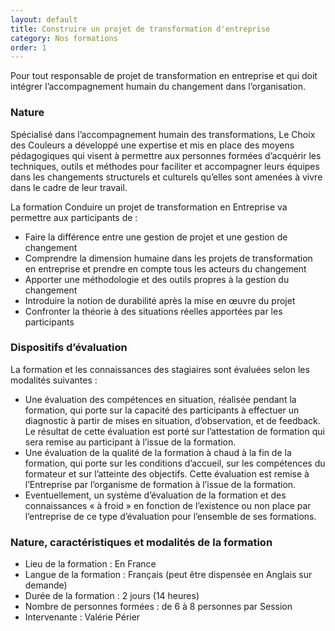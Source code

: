 ```yaml
---
layout: default
title: Construire un projet de transformation d'entreprise
category: Nos formations
order: 1
---
```


Pour tout responsable de projet de transformation en entreprise et qui doit intégrer l’accompagnement humain du changement dans l’organisation.

### Nature
Spécialisé dans l’accompagnement humain des transformations, Le Choix des Couleurs a développé une expertise et mis en place des moyens pédagogiques qui visent à permettre aux personnes formées d’acquérir les techniques, outils et méthodes pour faciliter et accompagner leurs équipes dans les changements structurels et culturels qu’elles sont amenées à vivre dans le cadre de leur travail.

La formation Conduire un projet de transformation en Entreprise va permettre aux participants de :
- Faire la différence entre une gestion de projet et une gestion de changement
- Comprendre la dimension humaine dans les projets de transformation en entreprise et prendre en compte tous les acteurs du changement
- Apporter une méthodologie et des outils propres à la gestion du changement
- Introduire la notion de durabilité après la mise en œuvre du projet
- Confronter la théorie à des situations réelles apportées par les participants

### Dispositifs d’évaluation
La formation et les connaissances des stagiaires sont évaluées selon les modalités suivantes :

- Une évaluation des compétences en situation, réalisée pendant la formation, qui porte sur la capacité des participants à effectuer un diagnostic à partir de mises en situation, d’observation, et de feedback. Le résultat de cette évaluation est porté sur l’attestation de formation qui sera remise au participant à l’issue de la formation.
- Une évaluation de la qualité de la formation à chaud à la fin de la formation, qui porte sur les conditions d’accueil, sur les compétences du formateur et sur l’atteinte des objectifs. Cette évaluation est remise à l’Entreprise par l’organisme de formation à l’issue de la formation.
- Eventuellement, un système d’évaluation de la formation et des connaissances « à froid » en fonction de l’existence ou non place par l’entreprise de ce type d’évaluation pour l’ensemble de ses formations.

### Nature, caractéristiques et modalités de la formation
- Lieu de la formation : En France
- Langue de la formation : Français (peut être dispensée en Anglais sur demande)
- Durée de la formation : 2 jours (14 heures)
- Nombre de personnes formées : de 6 à 8 personnes par Session
- Intervenante : Valérie Périer
